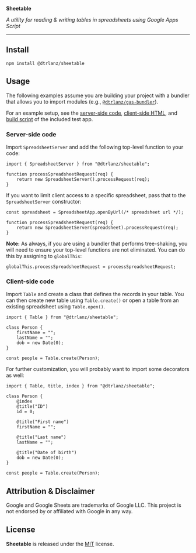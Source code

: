 **Sheetable**

*A utility for reading & writing tables in spreadsheets using Google Apps Script*

---

## Install

```
npm install @dtrlanz/sheetable
```
 
## Usage

The following examples assume you are building your project with a bundler that allows you to import modules (e.g., [`@dtrlanz/gas-bundler`](https://github.com/dtrlanz/gas-bundler)).

For an example setup, see the [server-side code](./tests/clasp/app/server.ts), [client-side HTML](./tests/clasp/app/client.html), and [build script](./tests/clasp/app/build.js) of the included test app.

### Server-side code

Import `SpreadsheetServer` and add the following top-level function to your code:

```
import { SpreadsheetServer } from "@dtrlanz/sheetable";

function processSpreadsheetRequest(req) {
    return new SpreadsheetServer().processRequest(req);
}
```

If you want to limit client access to a specific spreadsheet, pass that to the `SpreadsheetServer` constructor:

```
const spreadsheet = SpreadsheetApp.openByUrl(/* spreadsheet url */);

function processSpreadsheetRequest(req) {
    return new SpreadsheetServer(spreadsheet).processRequest(req);
}
```

**Note:** As always, if you are using a bundler that performs tree-shaking, you will need to ensure your top-level functions are not eliminated. You can do this by assigning to `globalThis`:

```
globalThis.processSpreadsheetRequest = processSpreadsheetRequest;
```

### Client-side code

Import `Table` and create a class that defines the records in your table. You can then create new table using `Table.create()` or open a table from an existing spreadsheet using `Table.open()`.

```
import { Table } from "@dtrlanz/sheetable";

class Person {
    firstName = "";
    lastName = "";
    dob = new Date(0);
}

const people = Table.create(Person);
```

For further customization, you will probably want to import some decorators as well:

```
import { Table, title, index } from "@dtrlanz/sheetable";

class Person {
    @index
    @title("ID")
    id = 0;

    @title("First name")
    firstName = "";

    @title("Last name")
    lastName = "";

    @title("Date of birth")
    dob = new Date(0);
}

const people = Table.create(Person);
```

## Attribution & Disclaimer

Google and Google Sheets are trademarks of Google LLC. This project is not endorsed by or affiliated with Google in any way.

## License

**Sheetable** is released under the [MIT](./LICENSE) license.